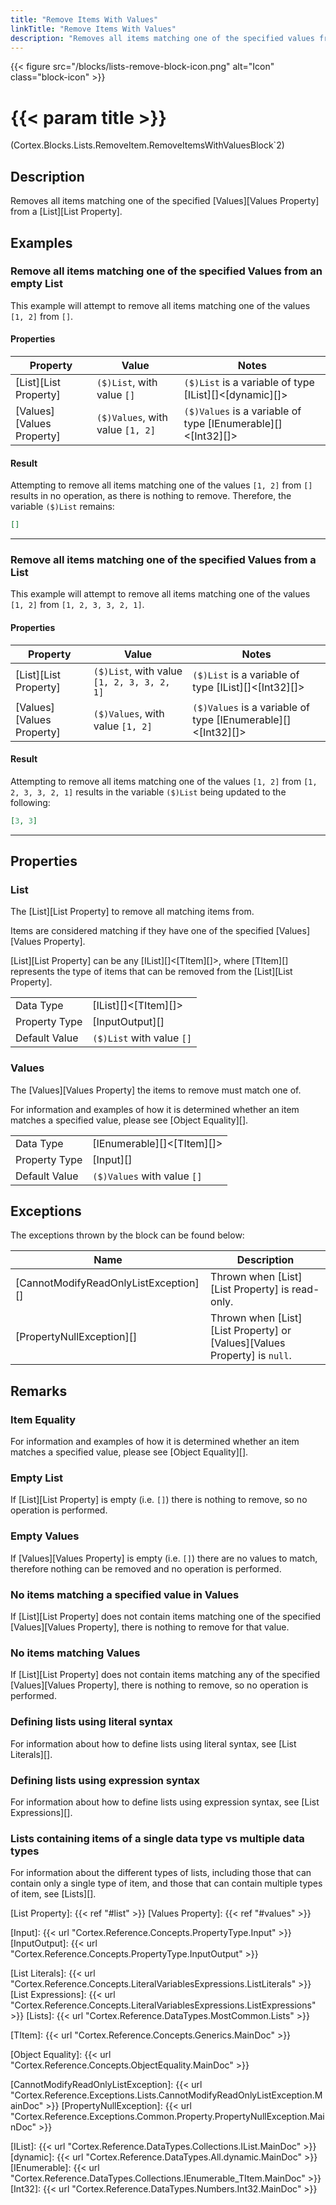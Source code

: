 ```yaml
---
title: "Remove Items With Values"
linkTitle: "Remove Items With Values"
description: "Removes all items matching one of the specified values from a List."
---
```


{{< figure src="/blocks/lists-remove-block-icon.png" alt="Icon" class="block-icon" >}}

# {{< param title >}}

<p class="namespace">(Cortex.Blocks.Lists.RemoveItem.RemoveItemsWithValuesBlock`2)</p>

## Description

Removes all items matching one of the specified [Values][Values Property] from a [List][List Property].

## Examples

### Remove all items matching one of the specified Values from an empty List

This example will attempt to remove all items matching one of the values `[1, 2]` from `[]`.

#### Properties

| Property           | Value                     | Notes                                    |
|--------------------|---------------------------|------------------------------------------|
| [List][List Property] | `($)List`, with value `[]` | `($)List` is a variable of type [IList][]&lt;[dynamic][]&gt; |
| [Values][Values Property] | `($)Values`, with value `[1, 2]` | `($)Values` is a variable of type [IEnumerable][]&lt;[Int32][]&gt; |

#### Result

Attempting to remove all items matching one of the values `[1, 2]` from `[]` results in no operation, as there is nothing to remove. Therefore, the variable `($)List` remains:

```json
[]
```

***

### Remove all items matching one of the specified Values from a List

This example will attempt to remove all items matching one of the values `[1, 2]` from `[1, 2, 3, 3, 2, 1]`.

#### Properties

| Property           | Value                     | Notes                                    |
|--------------------|---------------------------|------------------------------------------|
| [List][List Property] | `($)List`, with value `[1, 2, 3, 3, 2, 1]` | `($)List` is a variable of type [IList][]&lt;[Int32][]&gt; |
| [Values][Values Property] | `($)Values`, with value `[1, 2]` | `($)Values` is a variable of type [IEnumerable][]&lt;[Int32][]&gt; |

#### Result

Attempting to remove all items matching one of the values `[1, 2]` from `[1, 2, 3, 3, 2, 1]` results in the variable `($)List` being updated to the following:

```json
[3, 3]
```

***

## Properties

### List

The [List][List Property] to remove all matching items from.

Items are considered matching if they have one of the specified [Values][Values Property].

[List][List Property] can be any [IList][]&lt;[TItem][]&gt;, where [TItem][] represents the type of items that can be removed from the [List][List Property].
  
| | |
|--------------------|---------------------------|
| Data Type | [IList][]&lt;[TItem][]&gt; |
| Property Type | [InputOutput][] |
| Default Value | `($)List` with value `[]` |

### Values

The [Values][Values Property] the items to remove must match one of.

For information and examples of how it is determined whether an item matches a specified value, please see [Object Equality][].

| | |
|--------------------|---------------------------|
| Data Type | [IEnumerable][]&lt;[TItem][]&gt; |
| Property Type | [Input][] |
| Default Value | `($)Values` with value `[]` |

## Exceptions

The exceptions thrown by the block can be found below:

| Name     | Description |
|----------|----------|
| [CannotModifyReadOnlyListException][] | Thrown when [List][List Property] is read-only. |
| [PropertyNullException][] | Thrown when [List][List Property] or [Values][Values Property] is `null`. |

## Remarks

### Item Equality

For information and examples of how it is determined whether an item matches a specified value, please see [Object Equality][].

### Empty List

If [List][List Property] is empty (i.e. `[]`) there is nothing to remove, so no operation is performed.

### Empty Values

If [Values][Values Property] is empty (i.e. `[]`) there are no values to match, therefore nothing can be removed and no operation is performed.

### No items matching a specified value in Values

If [List][List Property] does not contain items matching one of the specified [Values][Values Property], there is nothing to remove for that value.

### No items matching Values

If [List][List Property] does not contain items matching any of the specified [Values][Values Property], there is nothing to remove, so no operation is performed.

### Defining lists using literal syntax

For information about how to define lists using literal syntax, see [List Literals][].

### Defining lists using expression syntax

For information about how to define lists using expression syntax, see [List Expressions][].

### Lists containing items of a single data type vs multiple data types

For information about the different types of lists, including those that can contain only a single type of item, and those that can contain multiple types of item, see [Lists][].

[List Property]: {{< ref "#list" >}}
[Values Property]: {{< ref "#values" >}}

[Input]: {{< url "Cortex.Reference.Concepts.PropertyType.Input" >}}
[InputOutput]: {{< url "Cortex.Reference.Concepts.PropertyType.InputOutput" >}}

[List Literals]: {{< url "Cortex.Reference.Concepts.LiteralVariablesExpressions.ListLiterals" >}}
[List Expressions]: {{< url "Cortex.Reference.Concepts.LiteralVariablesExpressions.ListExpressions" >}}
[Lists]: {{< url "Cortex.Reference.DataTypes.MostCommon.Lists" >}}

[TItem]: {{< url "Cortex.Reference.Concepts.Generics.MainDoc" >}}

[Object Equality]: {{< url "Cortex.Reference.Concepts.ObjectEquality.MainDoc" >}}

[CannotModifyReadOnlyListException]: {{< url "Cortex.Reference.Exceptions.Lists.CannotModifyReadOnlyListException.MainDoc" >}}
[PropertyNullException]: {{< url "Cortex.Reference.Exceptions.Common.Property.PropertyNullException.MainDoc" >}}

[IList]: {{< url "Cortex.Reference.DataTypes.Collections.IList.MainDoc" >}}
[dynamic]: {{< url "Cortex.Reference.DataTypes.All.dynamic.MainDoc" >}}
[IEnumerable]: {{< url "Cortex.Reference.DataTypes.Collections.IEnumerable_TItem.MainDoc" >}}
[Int32]: {{< url "Cortex.Reference.DataTypes.Numbers.Int32.MainDoc" >}}

